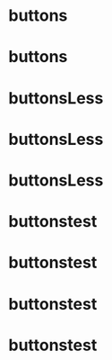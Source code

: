 # buttons
# buttons
# buttonsLess
# buttonsLess
# buttonsLess
# buttonstest
# buttonstest
# buttonstest
# buttonstest
